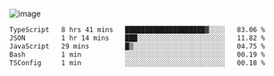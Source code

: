 ![image](https://github-profile-trophy.vercel.app/?username=CMOISDEAD&theme=kimbie_dark&row=1&no-frame=true&margin-w=15&margin-h=15)
<!--START_SECTION:waka-->

```txt
TypeScript   8 hrs 41 mins   ████████████████████▓░░░░   83.06 %
JSON         1 hr 14 mins    ███░░░░░░░░░░░░░░░░░░░░░░   11.82 %
JavaScript   29 mins         █▒░░░░░░░░░░░░░░░░░░░░░░░   04.75 %
Bash         1 min           ░░░░░░░░░░░░░░░░░░░░░░░░░   00.19 %
TSConfig     1 min           ░░░░░░░░░░░░░░░░░░░░░░░░░   00.18 %
```

<!--END_SECTION:waka--> 
